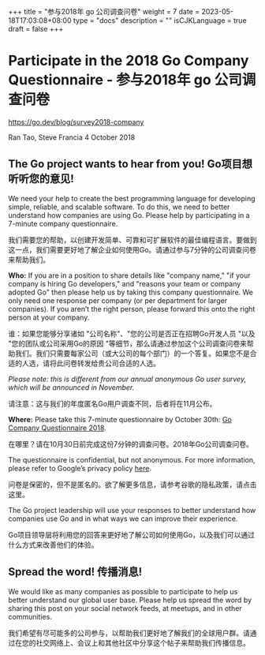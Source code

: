 +++
title = "参与2018年 go 公司调查问卷"
weight = 7
date = 2023-05-18T17:03:08+08:00
type = "docs"
description = ""
isCJKLanguage = true
draft = false
+++

# Participate in the 2018 Go Company Questionnaire - 参与2018年 go 公司调查问卷

https://go.dev/blog/survey2018-company

Ran Tao, Steve Francia
4 October 2018

## The Go project wants to hear from you! Go项目想听听您的意见!

We need your help to create the best programming language for developing simple, reliable, and scalable software. To do this, we need to better understand how companies are using Go. Please help by participating in a 7-minute company questionnaire.

我们需要您的帮助，以创建开发简单、可靠和可扩展软件的最佳编程语言。要做到这一点，我们需要更好地了解企业如何使用Go。请通过参与7分钟的公司调查问卷来帮助我们。

**Who:** If you are in a position to share details like "company name," "if your company is hiring Go developers," and "reasons your team or company adopted Go" then please help us by taking this company questionnaire. We only need one response per company (or per department for larger companies). If you aren’t the right person, please forward this onto the right person at your company.

谁：如果您能够分享诸如 "公司名称"、"您的公司是否正在招聘Go开发人员 "以及 "您的团队或公司采用Go的原因 "等细节，那么请通过参加这个公司调查问卷来帮助我们。我们只需要每家公司（或大公司的每个部门）的一个答复。如果您不是合适的人选，请将此问卷转发给贵公司合适的人选。

*Please note: this is different from our annual anonymous Go user survey, which* *will be announced in November.*

请注意：这与我们的年度匿名Go用户调查不同，后者将在11月公布。

**Where:** Please take this 7-minute questionnaire by October 30th: [Go Company Questionnaire 2018](http://goo.gl/nnPfct).

在哪里？请在10月30日前完成这份7分钟的调查问卷。2018年Go公司调查问卷。

The questionnaire is confidential, but not anonymous. For more information, please refer to Google’s privacy policy [here](https://policies.google.com/privacy).

问卷是保密的，但不是匿名的。欲了解更多信息，请参考谷歌的隐私政策，请点击这里。

The Go project leadership will use your responses to better understand how companies use Go and in what ways we can improve their experience.

Go项目领导层将利用您的回答来更好地了解公司如何使用Go，以及我们可以通过什么方式来改善他们的体验。

## Spread the word!  传播消息!

We would like as many companies as possible to participate to help us better understand our global user base. Please help us spread the word by sharing this post on your social network feeds, at meetups, and in other communities.

我们希望有尽可能多的公司参与，以帮助我们更好地了解我们的全球用户群。请通过在您的社交网络上、会议上和其他社区中分享这个帖子来帮助我们传播信息。
